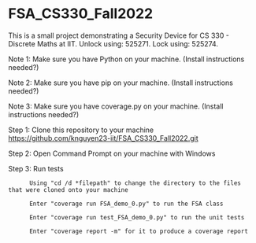 # FSA_CS330_Fall2022
This is a small project demonstrating a Security Device for CS 330 - Discrete Maths at IIT. Unlock using: 525271. Lock using: 525274.

Note 1: Make sure you have Python on your machine. (Install instructions needed?)

Note 2: Make sure you have pip on your machine. (Install instructions needed?)

Note 3: Make sure you have coverage.py on your machine. (Install instructions needed?)



Step 1: Clone this repository to your machine
      https://github.com/knguyen23-iit/FSA_CS330_Fall2022.git

Step 2: Open Command Prompt on your machine with Windows

Step 3: Run tests

          Using "cd /d *filepath" to change the directory to the files that were cloned onto your machine

          Enter "coverage run FSA_demo_0.py" to run the FSA class

          Enter "coverage run test_FSA_demo_0.py" to run the unit tests

          Enter "coverage report -m" for it to produce a coverage report
